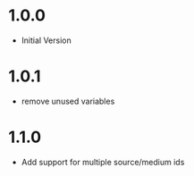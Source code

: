 # 1.0.0
- Initial Version
# 1.0.1
- remove unused variables
# 1.1.0
- Add support for multiple source/medium ids